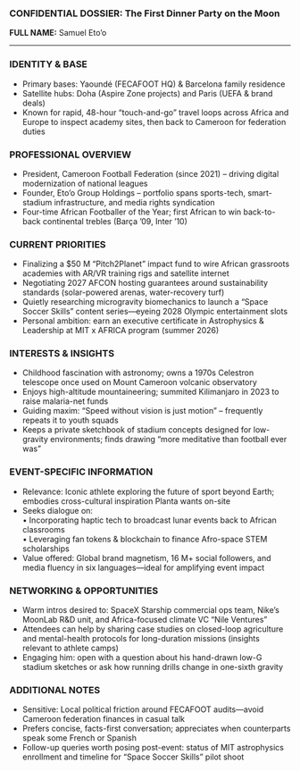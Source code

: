 ### CONFIDENTIAL DOSSIER: The First Dinner Party on the Moon

**FULL NAME:** Samuel Eto’o

---
### IDENTITY & BASE
- Primary bases: Yaoundé (FECAFOOT HQ) & Barcelona family residence  
- Satellite hubs: Doha (Aspire Zone projects) and Paris (UEFA & brand deals)  
- Known for rapid, 48-hour “touch-and-go” travel loops across Africa and Europe to inspect academy sites, then back to Cameroon for federation duties

### PROFESSIONAL OVERVIEW
- President, Cameroon Football Federation (since 2021) – driving digital modernization of national leagues  
- Founder, Eto’o Group Holdings – portfolio spans sports-tech, smart-stadium infrastructure, and media rights syndication  
- Four-time African Footballer of the Year; first African to win back-to-back continental trebles (Barça ’09, Inter ’10)

### CURRENT PRIORITIES
- Finalizing a $50 M “Pitch2Planet” impact fund to wire African grassroots academies with AR/VR training rigs and satellite internet  
- Negotiating 2027 AFCON hosting guarantees around sustainability standards (solar-powered arenas, water-recovery turf)  
- Quietly researching microgravity biomechanics to launch a “Space Soccer Skills” content series—eyeing 2028 Olympic entertainment slots  
- Personal ambition: earn an executive certificate in Astrophysics & Leadership at MIT x AFRICA program (summer 2026)

### INTERESTS & INSIGHTS
- Childhood fascination with astronomy; owns a 1970s Celestron telescope once used on Mount Cameroon volcanic observatory  
- Enjoys high-altitude mountaineering; summited Kilimanjaro in 2023 to raise malaria-net funds  
- Guiding maxim: “Speed without vision is just motion” – frequently repeats it to youth squads  
- Keeps a private sketchbook of stadium concepts designed for low-gravity environments; finds drawing “more meditative than football ever was”

### EVENT-SPECIFIC INFORMATION
- Relevance: Iconic athlete exploring the future of sport beyond Earth; embodies cross-cultural inspiration Planta wants on-site  
- Seeks dialogue on:  
  • Incorporating haptic tech to broadcast lunar events back to African classrooms  
  • Leveraging fan tokens & blockchain to finance Afro-space STEM scholarships  
- Value offered: Global brand magnetism, 16 M+ social followers, and media fluency in six languages—ideal for amplifying event impact

### NETWORKING & OPPORTUNITIES
- Warm intros desired to: SpaceX Starship commercial ops team, Nike’s MoonLab R&D unit, and Africa-focused climate VC “Nile Ventures”  
- Attendees can help by sharing case studies on closed-loop agriculture and mental-health protocols for long-duration missions (insights relevant to athlete camps)  
- Engaging him: open with a question about his hand-drawn low-G stadium sketches or ask how running drills change in one-sixth gravity

### ADDITIONAL NOTES
- Sensitive: Local political friction around FECAFOOT audits—avoid Cameroon federation finances in casual talk  
- Prefers concise, facts-first conversation; appreciates when counterparts speak some French or Spanish  
- Follow-up queries worth posing post-event: status of MIT astrophysics enrollment and timeline for “Space Soccer Skills” pilot shoot